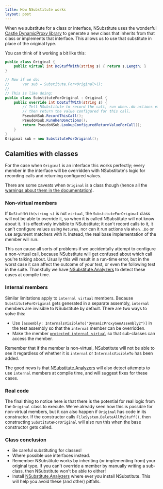 ```yaml
---
title: How NSubstitute works
layout: post
---
```


When we substitute for a class or interface, NSubstitute uses the wonderful [Castle DynamicProxy library](https://github.com/castleproject/Core) to generate a new class that inherits from that class or implements that interface. This allows us to use that substitute in place of the original type.

You can think of it working a bit like this:

<!--
```requiredcode
public class PseudoNSub {
    public static void RecordThisCall() {}
    public static void RunWhenDoActions() {}
    public static int LookupConfiguredReturnValueForCall() { return 42; }
}
```
-->

```csharp
public class Original {
    public virtual int DoStuffWith(string s) { return s.Length; }
}

// Now if we do:
//      var sub = Substitute.For<Original>();
//
// This is like doing:
public class SubstituteForOriginal : Original {
    public override int DoStuffWith(string s) {
        // Tell NSubstitute to record the call, run when..do actions etc,
        // then return the value configured for this call.
        PseudoNSub.RecordThisCall();
        PseudoNSub.RunWhenDoActions();
        return PseudoNSub.LookupConfiguredReturnValueForCall();
    }
}
Original sub = new SubstituteForOriginal();
```

## Calamities with classes

For the case when `Original` is an interface this works perfectly; every member in the interface will be overridden with NSubstitute's logic for recording calls and returning configured values.

There are some caveats when `Original` is a class though (hence all the [warnings about them in the documentation](/help/creating-a-substitute#substituting-infrequently-and-carefully-for-classes)).

### Non-virtual members

If `DoStuffWith(string s)` is not `virtual`, the `SubstituteForOriginal` class will not be able to override it, so when it is called NSubstitute will not know about it. It is effectively invisible to NSubstitute; it can't record calls to it, it can't configure values using `Returns`, nor can it run actions via `When..Do` or use argument matchers with it. Instead, the real base implementation of the member will run.

This can cause all sorts of problems if we accidentally attempt to configure a non-virtual call, because NSubstitute will get confused about which call you're talking about. Usually this will result in a run-time error, but in the worst case it can affect the outcome of your test, or even the following test in the suite. Thankfully we have [NSubstitute.Analyzers](/help/nsubstitute-analyzers) to detect these cases at compile time.

### Internal members

Similar limitations apply to `internal virtual` members. Because `SubstituteForOriginal` gets generated in a separate assembly, `internal` members are invisible to NSubstitute by default. There are two ways to solve this:

* Use `[assembly: InternalsVisibleTo("DynamicProxyGenAssembly2")]` in the test assembly so that the `internal` member can be overridden.
* Make the member [`protected internal virtual`](https://docs.microsoft.com/en-us/dotnet/csharp/language-reference/keywords/protected-internal) so that sub-classes can access the member.

Remember that if the member is non-virtual, NSubstitute will not be able to see it regardless of whether it is `internal` or `InternalsVisibleTo` has been added.

The good news is that [NSubstitute.Analyzers](/help/nsubstitute-analyzers) will also detect attempts to use `internal` members at compile time, and will suggest fixes for these cases.

### Real code

The final thing to notice here is that there is the potential for real logic from the `Original` class to execute. We've already seen how this is possible for non-virtual members, but it can also happen if `Original` has code in its constructor. If the constructor calls `FileSystem.DeleteAllMyStuff()`, then constructing `SubstituteForOriginal` will also run this when the base constructor gets called.

### Class conclusion

* Be careful substituting for classes!
* Where possible use interfaces instead.
* Remember NSubstitute works by inheriting (or implementing from) your original type. If you can't override a member by manually writing a sub-class, then NSubstitute won't be able to either!
* Install [NSubstitute.Analyzers](/help/nsubstitute-analyzers) where ever you install NSubstitute. This will help you avoid these (and other) pitfalls.


